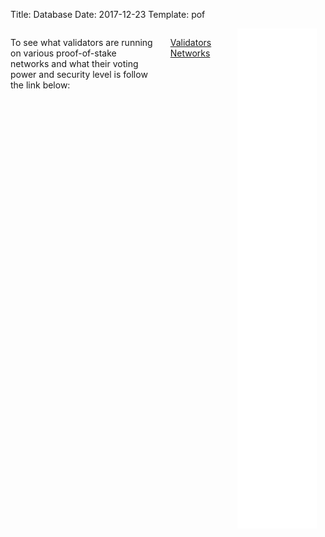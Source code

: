 Title: Database
Date: 2017-12-23
Template: pof

<style type="text/css">
div.iframe-link {
position: relative;
float: left;
width: 100%;
/*height: 150px;*/
margin: 0 1em 1em 0;
}
a.iframe-link {
position: absolute;
top: 0;
right: 0;
bottom: 0;
left: 0;
}
</style>


<section id="faqs">
<div class="container">
<div class="row">
<div class="eight columns faqs offset-by-two">

<p style="display:block">To see what validators are running on various proof-of-stake networks and what their voting power and security level is follow the link below:</p>


<a class="db-button" href="http://validators.resilient.zone/" target="_blank">Validators Networks</a><br><br>
<a href="http://validators.resilient.zone/">

<div class="iframe-link">
<iframe src="../images/iframe.png" style="width: 100%; height: 800px"
scrolling="no" marginwidth="0" marginheight="0" frameborder="0" vspace="0" hspace="0" href="http://validators.resilient.zone/">
</iframe>
<a href="http://validators.resilient.zone/" target="_blank" class="iframe-link"></a>
</div>

</div>
</div>
</div>
</section>
<br><br><br><br><br><br><br><br>
<div class="sep"></div>






